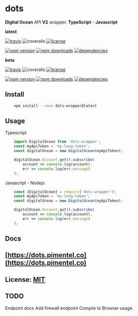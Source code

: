 # dots

**Digital Ocean** API **V2** wrapper. **TypeScript** - **Javascript**

**latest**

[![travis](https://img.shields.io/travis/pjpimentel/dots/master.svg?longCache=true&style=for-the-badge)](https://travis-ci.org/pjpimentel/dots)
![coveralls](https://img.shields.io/coveralls/github/pjpimentel/dots/master.svg?longCache=true&style=for-the-badge)
[![license](https://img.shields.io/npm/l/dots-wrapper.svg?longCache=true&style=for-the-badge)](https://github.com/pjpimentel/dots/blob/master/LICENSE)

[![npm version](https://img.shields.io/npm/v/dots-wrapper/latest.svg?longCache=true&style=for-the-badge)](https://www.npmjs.com/package/dots-wrapper?activeTab=versions)
[![npm downloads](https://img.shields.io/npm/dt/dots-wrapper.svg?longCache=true&style=for-the-badge)](https://www.npmjs.com/package/dots-wrapper)
[![dependencies](https://img.shields.io/david/pjpimentel/dots.svg?longCache=true&style=for-the-badge)](https://www.npmjs.com/package/dots-wrapper?activeTab=dependencies)

**beta**

[![travis](https://img.shields.io/travis/pjpimentel/dots/beta.svg?longCache=true&style=for-the-badge)](https://travis-ci.org/pjpimentel/dots)
![coveralls](https://img.shields.io/coveralls/github/pjpimentel/dots/beta.svg?longCache=true&style=for-the-badge)
[![license](https://img.shields.io/npm/l/dots-wrapper.svg?longCache=true&style=for-the-badge)](https://github.com/pjpimentel/dots/blob/beta/LICENSE)

[![npm version](https://img.shields.io/npm/v/dots-wrapper/beta.svg?longCache=true&style=for-the-badge)](https://www.npmjs.com/package/dots-wrapper?activeTab=versions)
[![npm downloads](https://img.shields.io/npm/dt/dots-wrapper.svg?longCache=true&style=for-the-badge)](https://www.npmjs.com/package/dots-wrapper)
[![dependencies](https://img.shields.io/david/pjpimentel/dots.svg?longCache=true&style=for-the-badge)](https://www.npmjs.com/package/dots-wrapper?activeTab=dependencies)


## Install
``` bash
    npm install --save dots-wrapper@latest
```
## Usage
Typescript
``` typescript
    import DigitalOcean from 'dots-wrapper';
    const myApiToken = 'my-long-token';
    const digitalOcean = new DigitalOcean(myApiToken);

    digitalOcean.Account.get().subscribe(
        account => console.log(account),
        err => console.log(err.message)
    );
```
Javascript - Nodejs
``` javascript
    const {DigitalOcean} = require('dots-wrapper');
    const myApiToken = 'my-long-token';
    const digitalOcean = new DigitalOcean(myApiToken);

    digitalOcean.Account.get().subscribe(
        account => console.log(account),
        err => console.log(err.message)
    );
```
## Docs

## [https://dots.pimentel.co](https://dots.pimentel.co)

## License: [MIT](LICENSE)

## TODO

Endpoint docs
Add firewall endpoint
Compile to Browser usage.
